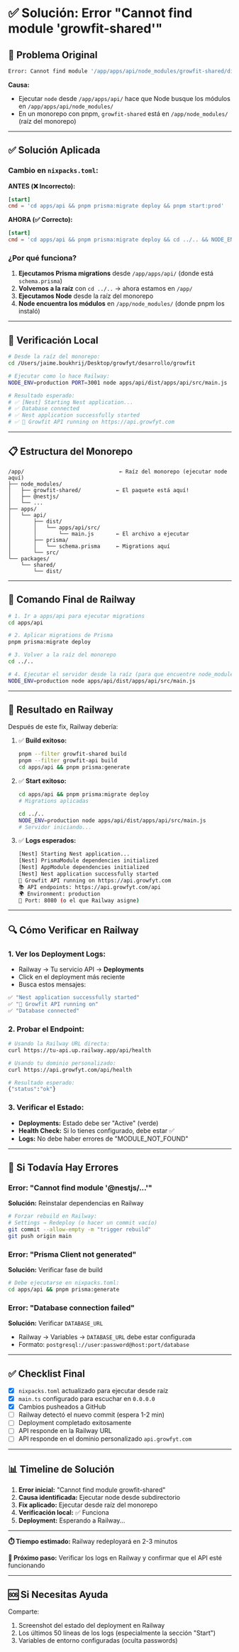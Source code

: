 # ✅ Solución: Error "Cannot find module 'growfit-shared'"

## 🐛 Problema Original

```bash
Error: Cannot find module '/app/apps/api/node_modules/growfit-shared/dist/index.js'
```

**Causa:**

- Ejecutar `node` desde `/app/apps/api/` hace que Node busque los módulos en `/app/apps/api/node_modules/`
- En un monorepo con pnpm, `growfit-shared` está en `/app/node_modules/` (raíz del monorepo)

---

## ✅ Solución Aplicada

### Cambio en `nixpacks.toml`:

**ANTES (❌ Incorrecto):**

```toml
[start]
cmd = 'cd apps/api && pnpm prisma:migrate deploy && pnpm start:prod'
```

**AHORA (✅ Correcto):**

```toml
[start]
cmd = 'cd apps/api && pnpm prisma:migrate deploy && cd ../.. && NODE_ENV=production node apps/api/dist/apps/api/src/main.js'
```

### ¿Por qué funciona?

1. **Ejecutamos Prisma migrations** desde `/app/apps/api/` (donde está `schema.prisma`)
2. **Volvemos a la raíz** con `cd ../..` → ahora estamos en `/app/`
3. **Ejecutamos Node** desde la raíz del monorepo
4. **Node encuentra los módulos** en `/app/node_modules/` (donde pnpm los instaló)

---

## 🧪 Verificación Local

```bash
# Desde la raíz del monorepo:
cd /Users/jaime.boukhrij/Desktop/growfyt/desarrollo/growfit

# Ejecutar como lo hace Railway:
NODE_ENV=production PORT=3001 node apps/api/dist/apps/api/src/main.js

# Resultado esperado:
# ✅ [Nest] Starting Nest application...
# ✅ Database connected
# ✅ Nest application successfully started
# ✅ 🚀 Growfit API running on https://api.growfyt.com
```

---

## 📋 Estructura del Monorepo

```
/app/                              ← Raíz del monorepo (ejecutar node aquí)
├── node_modules/
│   ├── growfit-shared/           ← El paquete está aquí!
│   ├── @nestjs/
│   └── ...
├── apps/
│   └── api/
│       ├── dist/
│       │   └── apps/api/src/
│       │       └── main.js       ← El archivo a ejecutar
│       ├── prisma/
│       │   └── schema.prisma     ← Migrations aquí
│       └── src/
└── packages/
    └── shared/
        └── dist/
```

---

## 🎯 Comando Final de Railway

```bash
# 1. Ir a apps/api para ejecutar migrations
cd apps/api

# 2. Aplicar migrations de Prisma
pnpm prisma:migrate deploy

# 3. Volver a la raíz del monorepo
cd ../..

# 4. Ejecutar el servidor desde la raíz (para que encuentre node_modules/)
NODE_ENV=production node apps/api/dist/apps/api/src/main.js
```

---

## 🚀 Resultado en Railway

Después de este fix, Railway debería:

1. ✅ **Build exitoso:**

   ```bash
   pnpm --filter growfit-shared build
   pnpm --filter growfit-api build
   cd apps/api && pnpm prisma:generate
   ```

2. ✅ **Start exitoso:**

   ```bash
   cd apps/api && pnpm prisma:migrate deploy
   # Migrations aplicadas

   cd ../..
   NODE_ENV=production node apps/api/dist/apps/api/src/main.js
   # Servidor iniciando...
   ```

3. ✅ **Logs esperados:**
   ```bash
   [Nest] Starting Nest application...
   [Nest] PrismaModule dependencies initialized
   [Nest] AppModule dependencies initialized
   [Nest] Nest application successfully started
   🚀 Growfit API running on https://api.growfyt.com
   📚 API endpoints: https://api.growfyt.com/api
   🌍 Environment: production
   🔌 Port: 8080 (o el que Railway asigne)
   ```

---

## 🔍 Cómo Verificar en Railway

### 1. Ver los Deployment Logs:

- Railway → Tu servicio API → **Deployments**
- Click en el deployment más reciente
- Busca estos mensajes:

```bash
✅ "Nest application successfully started"
✅ "🚀 Growfit API running on"
✅ "Database connected"
```

### 2. Probar el Endpoint:

```bash
# Usando la Railway URL directa:
curl https://tu-api.up.railway.app/api/health

# Usando tu dominio personalizado:
curl https://api.growfyt.com/api/health

# Resultado esperado:
{"status":"ok"}
```

### 3. Verificar el Estado:

- **Deployments:** Estado debe ser "Active" (verde)
- **Health Check:** Si lo tienes configurado, debe estar ✅
- **Logs:** No debe haber errores de "MODULE_NOT_FOUND"

---

## 🐛 Si Todavía Hay Errores

### Error: "Cannot find module '@nestjs/...'"

**Solución:** Reinstalar dependencias en Railway

```bash
# Forzar rebuild en Railway:
# Settings → Redeploy (o hacer un commit vacío)
git commit --allow-empty -m "trigger rebuild"
git push origin main
```

### Error: "Prisma Client not generated"

**Solución:** Verificar fase de build

```bash
# Debe ejecutarse en nixpacks.toml:
cd apps/api && pnpm prisma:generate
```

### Error: "Database connection failed"

**Solución:** Verificar `DATABASE_URL`

- Railway → Variables → `DATABASE_URL` debe estar configurada
- Formato: `postgresql://user:password@host:port/database`

---

## ✅ Checklist Final

- [x] `nixpacks.toml` actualizado para ejecutar desde raíz
- [x] `main.ts` configurado para escuchar en `0.0.0.0`
- [x] Cambios pusheados a GitHub
- [ ] Railway detectó el nuevo commit (espera 1-2 min)
- [ ] Deployment completado exitosamente
- [ ] API responde en la Railway URL
- [ ] API responde en el dominio personalizado `api.growfyt.com`

---

## 📊 Timeline de Solución

1. **Error inicial:** "Cannot find module growfit-shared"
2. **Causa identificada:** Ejecutar node desde subdirectorio
3. **Fix aplicado:** Ejecutar desde raíz del monorepo
4. **Verificación local:** ✅ Funciona
5. **Deployment:** Esperando a Railway...

---

**⏱️ Tiempo estimado:** Railway redeployará en 2-3 minutos

**🎯 Próximo paso:** Verificar los logs en Railway y confirmar que el API esté funcionando

---

## 🆘 Si Necesitas Ayuda

Comparte:

1. Screenshot del estado del deployment en Railway
2. Los últimos 50 líneas de los logs (especialmente la sección "Start")
3. Variables de entorno configuradas (oculta passwords)
